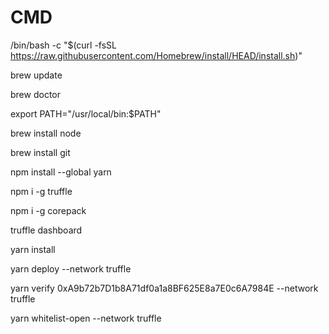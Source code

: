 # CMD
/bin/bash -c "$(curl -fsSL https://raw.githubusercontent.com/Homebrew/install/HEAD/install.sh)"

brew update

brew doctor

export PATH="/usr/local/bin:$PATH"

brew install node

brew install git

npm install --global yarn

npm i -g truffle

npm i -g corepack

truffle dashboard

yarn install

yarn deploy --network truffle

yarn verify 0xA9b72b7D1b8A71df0a1a8BF625E8a7E0c6A7984E --network truffle

yarn whitelist-open --network truffle


